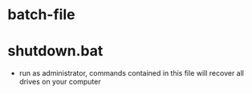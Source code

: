 # batch-file

# shutdown.bat
  - run as administrator, commands contained in this file will recover all drives on your computer
